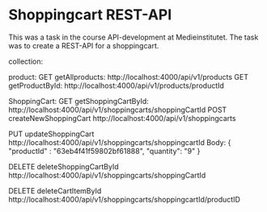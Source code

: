 # Shoppingcart REST-API
This was a task in the course API-development at Medieinstitutet. The task was to create a REST-API for a shoppingcart.

collection:

product:
GET getAllproducts: http://localhost:4000/api/v1/products
GET getProductById: http://localhost:4000/api/v1/products/productId

ShoppingCart:
GET getShoppingCartById: http://localhost:4000/api/v1/shoppingcarts/shoppingCartId
POST createNewShoppingCart http://localhost:4000/api/v1/shoppingcarts

PUT updateShoppingCart http://localhost:4000/api/v1/shoppingcarts/shoppingcartId
Body: {
"productId" : "63eb4f41f59802bf61888",
"quantity": "9"
}

DELETE deleteShoppingCartById http://localhost:4000/api/v1/shoppingcarts/shoppingCartId

DELETE deleteCartItemById http://localhost:4000/api/v1/shoppingcarts/shoppingcartId/productID

